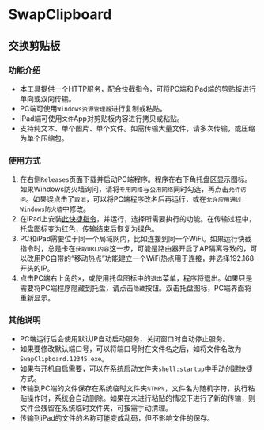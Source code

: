 # SwapClipboard
## 交换剪贴板

### 功能介绍
- 本工具提供一个HTTP服务，配合快截指令，可将PC端和iPad端的剪贴板进行单向或双向传输。
- PC端可使用`Windows资源管理器`进行复制或粘贴。
- iPad端可使用`文件`App对剪贴板内容进行拷贝或粘贴。
- 支持纯文本、单个图片、单个文件。如需传输大量文件，请多次传输，或压缩为单个压缩包。

### 使用方式
1. 在右侧`Releases`页面下载并启动PC端程序。程序在右下角托盘区显示图标。如果Windows防火墙询问，请将`专用网络`与`公用网络`同时勾选，再点击`允许访问`。如果误点击了`取消`，可以将PC端程序改名后再运行，或在`允许应用通过Windows防火墙`中修改。
1. 在iPad上安装[此快捷指令](https://www.icloud.com/shortcuts/51a875803f33434ea07d219efc022537)，并运行，选择所需要执行的功能。在传输过程中，托盘图标变为红色，传输结束后恢复为绿色。
1. PC和iPad需要位于同一个局域网内，比如连接到同一个WiFi。如果运行快截指令时，总是卡在`获取URL内容`这一步，可能是路由器开启了AP隔离导致的，可以改用PC自带的“移动热点”功能建立一个WiFi热点用于连接，并选择192.168开头的IP。
1. 点击PC端右上角的`×`，或使用托盘图标中的`退出`菜单，程序将退出。如果只是需要将PC端程序隐藏到托盘，请点击`隐藏`按钮。双击托盘图标，PC端界面将重新显示。

### 其他说明
- PC端运行后会使用默认IP自动启动服务，关闭窗口时自动停止服务。
- 如果要修改默认端口号，可以将端口号附在文件名之后，如将文件名改为`SwapClipboard.12345.exe`。
- 如果有开机自启需要，可以在系统启动文件夹`shell:startup`中手动创建快捷方式。
- 传输到PC端的文件保存在系统临时文件夹`%TMP%`，文件名为随机字符，执行粘贴操作时，系统会自动删除。如果在未进行粘贴的情况下进行了新的传输，则文件会残留在系统临时文件夹，可按需手动清理。
- 传输到iPad的文件的名称可能变成乱码，但不影响文件的保存。
